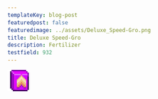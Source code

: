 ```yaml
---
templateKey: blog-post
featuredpost: false
featuredimage: ../assets/Deluxe_Speed-Gro.png
title: Deluxe Speed-Gro
description: Fertilizer
testfield: 932
---
```

![Deluxe Speed-Gro](../assets/Deluxe_Speed-Gro.png)